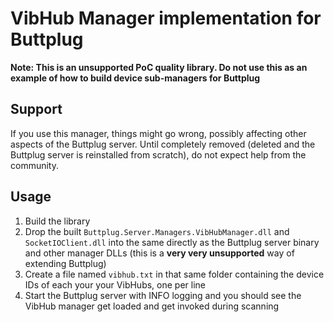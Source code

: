 # VibHub Manager implementation for Buttplug

**Note: This is an unsupported PoC quality library. Do not use this as an example of how to build device sub-managers for Buttplug**

## Support

If you use this manager, things might go wrong, possibly affecting other aspects of the Buttplug server.
Until completely removed (deleted and the Buttplug server is reinstalled from scratch), do not expect help from the community.

## Usage

1. Build the library
2. Drop the built `Buttplug.Server.Managers.VibHubManager.dll` and `SocketIOClient.dll` into the same directly as the Buttplug server binary and other manager DLLs (this is a **very very unsupported** way of extending Buttplug)
3. Create a file named `vibhub.txt` in that same folder containing the device IDs of each your your VibHubs, one per line
4. Start the Buttplug server with INFO logging and you should see the VibHub manager get loaded and get invoked during scanning